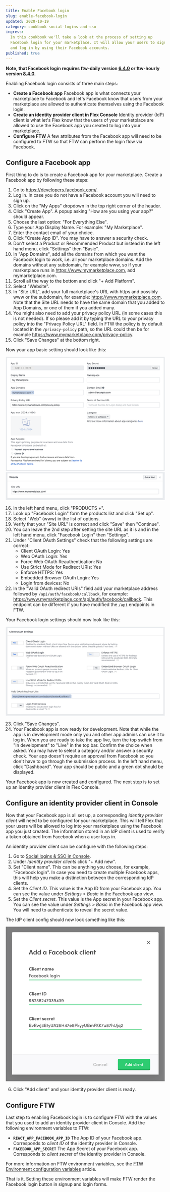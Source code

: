 ```yaml
---
title: Enable Facebook login
slug: enable-facebook-login
updated: 2020-10-19
category: cookbook-social-logins-and-sso
ingress:
  In this cookbook we'll take a look at the process of setting up
  Facebook login for your marketplace. It will allow your users to sign
  and log in by using their Facebook accounts.
published: true
---
```


**Note, that Facebook login requires ftw-daily version
[6.4.0](https://github.com/sharetribe/ftw-daily/releases/tag/v6.4.0) or
ftw-hourly version
[8.4.0](https://github.com/sharetribe/ftw-hourly/releases/tag/v8.4.0).**

Enabling Facebook login consists of three main steps:

- **Create a Facebook app** Facebook app is what connects your
  marketplace to Facebook and let's Facebook know that users from your
  marketplace are allowed to authenticate themselves using the Facebook
  login.
- **Create an identity provider client in Flex Console** Identity
  provider (IdP) client is what let's Flex know that the users of your
  marketplace are allowed to use the Facebook app you created to log
  into your marketplace.
- **Configure FTW** A few attributes from the Facebook app will need to
  be configured to FTW so that FTW can perform the login flow via
  Facebook.

## Configure a Facebook app

First thing to do is to create a Facebook app for your marketplace.
Create a Facebook app by following these steps:

1. Go to https://developers.facebook.com/.
2. Log in. In case you do not have a Facebook account you will need to
   sign up.
3. Click on the "My Apps" dropdown in the top right corner of the
   header.
4. Click "Create App". A popup asking "How are you using your app?"
   should appear.
5. Choose the last option: "For Everything Else".
6. Type your App Display Name. For example: "My Marketplace".
7. Enter the contact email of your choice.
8. Click "Create App ID". You may have to answer a security check.
9. Don't select a Product or Recommended Product but instead in the left
   hand menu, click "Settings" then "Basic".
10. In "App Domains", add all the domains from which you want the
    Facebook login to work, i.e. all your marketplace domains. Add the
    domains without any subdomain, for example www, so if your
    marketplace runs in https://www.mymarketplace.com, add
    mymarketplace.com.
11. Scroll all the way to the bottom and click "+ Add Platform".
12. Select "Website".
13. In "Site URL", add your full marketplace's URL with https and
    possibly www or the subdomain, for example:
    https://www.mymarketplace.com. Note that the Site URL needs to have
    the same domain that you added to App Domains, or one of them if you
    added many.
14. You might also need to add your privacy policy URL (in some cases
    this is not needed). If so please add it by typing the URL to your
    privacy policy into the "Privacy Policy URL" field. In FTW the
    policy is by default located in the `/privacy-policy` path, so the
    URL could then be for example
    https://www.mymarketplace.com/privacy-policy.
15. Click "Save Changes" at the bottom right.

Now your app basic setting should look like this:

![Facebook app settings](fb-app-settings.png 'Facebook app settings')
![Facebook Website settings](fb-website-settings.png 'Facebook Website settings')

16. In the left hand menu, click "PRODUCTS +".
17. Look up "Facebook Login" form the products list and click "Set up".
18. Select "Web" (www) in the list of options.
19. Verify that your "Site URL" is correct and click "Save" then
    "Continue".
20. You can leave the 2nd step after setting the site URL as it is and
    in the left hand menu, click "Facebook Login" then "Settings".
21. Under "Client OAuth Settings" check that the following settings are
    correct:
    - Client OAuth Login: Yes
    - Web OAuth Login: Yes
    - Force Web OAuth Reauthentication: No
    - Use Strict Mode for Redirect URIs: Yes
    - Enforce HTTPS: Yes
    - Embedded Browser OAuth Login: Yes
    - Login from devices: No
22. In the "Valid OAuth redirect URIs" field add your marketplace
    address followed by `/api/auth/facebook/callback`, for example:
    https://www.mymarketplace.com/api/auth/facebook/callback. This
    endpoint can be different if you have modified the `/api` endpoints
    in FTW.

Your Facebook login settings should now look like this:

![Facebook login settings](fb-login-settings.png 'Facebook login settings')

23. Click "Save Changes".
24. Your Facebook app is now ready for development. Note that while the
    app is in development mode only you and other app admins can use it
    to log in. When you are ready to take the app live, turn the top
    switch from "In development" to "Live" in the top bar. Confirm the
    choice when asked. You may have to select a category and/or answer a
    security check. Your app doesn't require an approval from Facebook
    so you don't have to go through the submission process. In the left
    hand menu, click "Dashboard". Your app should be public and a green
    dot should be displayed.

Your Facebook app is now created and configured. The next step is to set
up an identity provider client in Flex Console.

## Configure an identity provider client in Console

Now that your Facebook app is all set up, a corresponding _identity
provider client_ will need to be configured for your marketplace. This
will tell Flex that your users will be allowed to log into your
marketplace using the Facebook app you just created. The information
stored in an IdP client is used to verify a token obtained from Facebook
when a user logs in.

An identity provider client can be configure with the following steps:

1. Go to
   [Social logins & SSO in Console](https://flex-console.sharetribe.com/social-logins-and-sso).
2. Under _Identity provider clients_ click "+ Add new".
3. Set "Client name". This can be anything you choose, for example,
   "Facebook login". In case you need to create multiple Facebook apps,
   this will help you make a distinction between the corresponding IdP
   clients.
4. Set the _Client ID_. This value is the App ID from your Facebook app.
   You can see the value under _Settings > Basic_ in the Facebook app
   view.
5. Set the _Client secret_. This value is the App secret in your
   Facebook app. You can see the value under _Settings > Basic_ in the
   Facebook app view. You will need to authenticate to reveal the secret
   value.

The IdP client config should now look something like this:

![Add identity provider client](add-idp-client.png 'Add identity provider client')

6. Click "Add client" and your identity provider client is ready.

## Configure FTW

Last step to enabling Facebook login is to configure FTW with the values
that you used to add an identity provider client in Console. Add the
following environment variables to FTW:

- **`REACT_APP_FACEBOOK_APP_ID`** The App ID of your Facebook app.
  Corresponds to _client ID_ of the identity provider in Console.
- **`FACEBOOK_APP_SECRET`** The App Secret of your Facebook app.
  Corresponds to _client secret_ of the identity provider in Console.

For more information on FTW environment variables, see the
[FTW Environment configuration variables](/ftw-configuration/ftw-env/)
article.

That is it. Setting these environment variables will make FTW render the
Facebook login button in signup and login forms.
